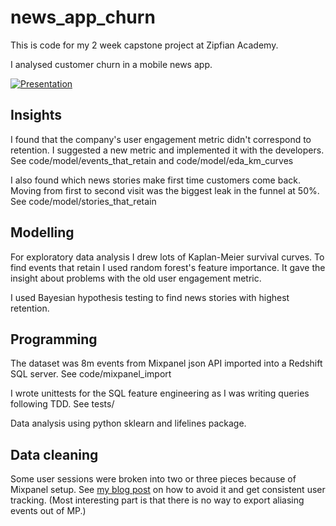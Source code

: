 # news_app_churn

This is code for my 2 week capstone project at Zipfian Academy.

I analysed customer churn in a mobile news app.

[![Presentation](https://github.com/tmylk/news_app_churn/blob/master/news_app_churn.png)](https://github.com/tmylk/news_app_churn/blob/master/news_app_churn.pdf)

## Insights

I found that the company's user engagement metric didn't correspond to retention. I suggested a new metric and implemented it with the developers. See code/model/events_that_retain and code/model/eda_km_curves

I also found which news stories make first time customers come back. Moving from first to second visit was the biggest leak in the funnel at 50%. See code/model/stories_that_retain

## Modelling

For exploratory data analysis I drew lots of Kaplan-Meier survival curves. To find events that retain I used random forest's feature importance. It gave the insight about problems with the old user engagement metric. 

I used Bayesian hypothesis testing to find news stories with highest retention.

## Programming

The dataset was 8m events from Mixpanel json API imported into a Redshift SQL server. See code/mixpanel_import

I wrote unittests for the SQL feature engineering as I was writing queries following TDD. See tests/

Data analysis using python sklearn and lifelines package.

## Data cleaning

Some user sessions were broken into two or three pieces because of Mixpanel setup. See [my blog post](http://lev.ghost.io/2015/04/05/how-to-setup-mixpanel-for-churn-analysis/) on how to avoid it and get consistent user tracking. (Most interesting part is that there is no way to export aliasing events out of MP.)
